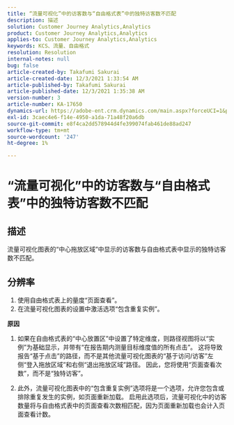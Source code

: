 ```yaml
---
title: “流量可视化”中的访客数与“自由格式表”中的独特访客数不匹配
description: 描述
solution: Customer Journey Analytics,Analytics
product: Customer Journey Analytics,Analytics
applies-to: Customer Journey Analytics,Analytics
keywords: KCS、流量、自由格式
resolution: Resolution
internal-notes: null
bug: false
article-created-by: Takafumi Sakurai
article-created-date: 12/3/2021 1:33:54 AM
article-published-by: Takafumi Sakurai
article-published-date: 12/3/2021 1:35:38 AM
version-number: 3
article-number: KA-17650
dynamics-url: https://adobe-ent.crm.dynamics.com/main.aspx?forceUCI=1&pagetype=entityrecord&etn=knowledgearticle&id=2199330f-d953-ec11-8c62-00224804e3cb
exl-id: 3caec4e6-f14e-4950-a1da-71a48f20a6db
source-git-commit: e8f4ca2dd578944d4fe399074fab461de88ad247
workflow-type: tm+mt
source-wordcount: '247'
ht-degree: 1%

---
```


# “流量可视化”中的访客数与“自由格式表”中的独特访客数不匹配

## 描述

流量可视化图表的“中心拖放区域”中显示的访客数与自由格式表中显示的独特访客数不匹配。 

## 分辨率


1. 使用自由格式表上的量度“页面查看”。 
2. 在流量可视化图表的设置中激活选项“包含重复实例”。

<b>原因</b>

1. 如果在自由格式表的“中心放置区”中设置了特定维度，则路径视图将以“实例”为基础显示，并带有“在报告期内测量目标维度值的所有点击”。 这将导致报告“基于点击”的路径，而不是其他流量可视化图表的“基于访问/访客”左侧“登入拖放区域”和右侧“退出拖放区域”路径。 因此，您将使用“页面查看次数”，而不是“独特访客”。

2. 此外，流量可视化图表中的“包含重复实例”选项将是一个选项，允许您包含或排除重复发生的实例，如页面重新加载。 启用此选项后，流量可视化中的访客数量将与自由格式表中的页面查看次数相匹配，因为页面重新加载也会计入页面查看计数。
